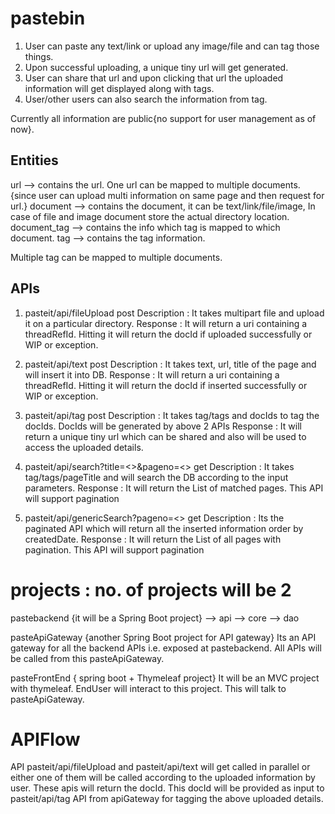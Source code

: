 # pastebin

1. User can paste any text/link or upload any image/file and can tag those things.
2. Upon successful uploading, a unique tiny url will get generated.
3. User can share that url and upon clicking that url the uploaded information will get displayed along with tags.
4. User/other users can also search the information from tag.

Currently all information are public{no support for user management as of now}.

Entities
--------
url --> contains the url. One url can be mapped to multiple documents. {since user can upload multi information on same page and then request for url.}
document --> contains the document, it can be text/link/file/image, In case of file and image document store the actual directory location.
document_tag --> contains the info which tag is mapped to which document.
tag --> contains the tag information.

Multiple tag can be mapped to multiple documents.


APIs
-----------

1. pasteit/api/fileUpload  post
   Description : It takes multipart file and upload it on a particular directory.
   Response    : It will return a uri containing a threadRefId. Hitting it will return the docId if uploaded successfully or WIP or exception.

2. pasteit/api/text  post
   Description : It takes text, url, title of the page and will insert it into DB.
   Response    : It will return a uri containing a threadRefId. Hitting it will return the docId if inserted successfully or WIP or exception.

3. pasteit/api/tag   post
   Description : It takes tag/tags and docIds to tag the docIds. DocIds will be generated by above 2 APIs
   Response    : It will return a unique tiny url which can be shared and also will be used to access the uploaded details.

4. pasteit/api/search?title=<>&pageno=<>  get
   Description : It takes tag/tags/pageTitle and will search the DB according to the input parameters.
   Response    : It will return the List of matched pages.
   This API will support pagination

5. pasteit/api/genericSearch?pageno=<>  get
   Description : Its the paginated API which will return all the inserted information order by createdDate.
   Response    : It will return the List of all pages with pagination.
   This API will support pagination


# projects : no. of projects will be 2

   pastebackend  {it will be a Spring Boot project}
      --> api
      --> core
      --> dao

   pasteApiGateway {another Spring Boot project for API gateway}
    Its an API gateway for all the backend APIs i.e. exposed at pastebackend.  All APIs will be called from this pasteApiGateway.

   pasteFrontEnd { spring boot + Thymeleaf project}
     It will be an MVC project with thymeleaf. EndUser will interact to this project. This will talk to pasteApiGateway.

# APIFlow
   API pasteit/api/fileUpload and pasteit/api/text will get called in parallel or either one of them will be called according
   to the uploaded information by user.
   These apis will return the docId. This docId will be provided as input to pasteit/api/tag API from apiGateway for
   tagging the above uploaded details.
